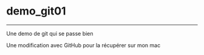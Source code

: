 # demo_git01
-------------------
Une demo de git
qui se passe bien

Une modification avec GitHub pour la récupérer sur mon mac
